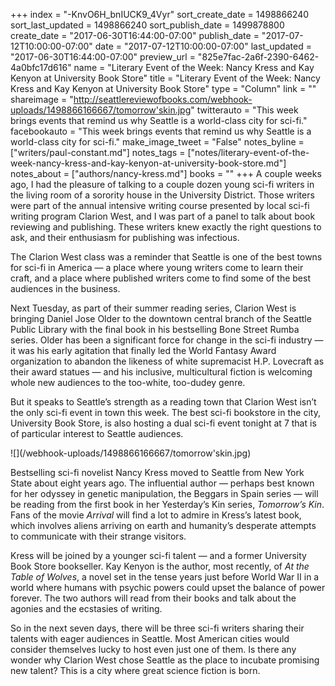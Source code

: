+++
index = "-KnvO6H_bnIUCK9_4Vyr"
sort_create_date = 1498866240
sort_last_updated = 1498866240
sort_publish_date = 1499878800
create_date = "2017-06-30T16:44:00-07:00"
publish_date = "2017-07-12T10:00:00-07:00"
date = "2017-07-12T10:00:00-07:00"
last_updated = "2017-06-30T16:44:00-07:00"
preview_url = "825e7fac-2a6f-2390-6462-4a0bfc17d616"
name = "Literary Event of the Week: Nancy Kress and Kay Kenyon at University Book Store"
title = "Literary Event of the Week: Nancy Kress and Kay Kenyon at University Book Store"
type = "Column"
link = ""
shareimage = "http://seattlereviewofbooks.com/webhook-uploads/1498866166667/tomorrow'skin.jpg"
twitterauto = "This week brings events that remind us why Seattle is a world-class city for sci-fi."
facebookauto = "This week brings events that remind us why Seattle is a world-class city for sci-fi."
make_image_tweet = "False"
notes_byline = ["writers/paul-constant.md"]
notes_tags = ["notes/literary-event-of-the-week-nancy-kress-and-kay-kenyon-at-university-book-store.md"]
notes_about = ["authors/nancy-kress.md"]
books = ""
+++
A couple weeks ago, I had the pleasure of talking to a couple dozen young sci-fi writers in the living room of a sorority house in the University District. Those writers were part of the annual intensive writing course presented by local sci-fi writing program Clarion West, and I was part of a panel to talk about book reviewing and publishing. These writers knew exactly the right questions to ask, and their enthusiasm for publishing was infectious. 

The Clarion West class was a reminder that Seattle is one of the best towns for sci-fi in America — a place where young writers come to learn their craft, and a place where published writers come to find some of the best audiences in the business. 

Next Tuesday, as part of their summer reading series, Clarion West is bringing Daniel Jose Older to the downtown central branch of the Seattle Public Library with the final book in his bestselling Bone Street Rumba series. Older has been a significant force for change in the sci-fi industry — it was his early agitation that finally led the World Fantasy Award organization to abandon the likeness of white supremacist H.P. Lovecraft as their award statues — and his inclusive, multicultural fiction is welcoming whole new audiences to the too-white, too-dudey genre.

But it speaks to Seattle’s strength as a reading town that Clarion West isn’t the only sci-fi event in town this week. The best sci-fi bookstore in the city, University Book Store, is also hosting a dual sci-fi event tonight at 7 that is of particular interest to Seattle audiences.

<p class="image-left">![](/webhook-uploads/1498866166667/tomorrow'skin.jpg)</p>

Bestselling sci-fi novelist Nancy Kress moved to Seattle from New York State about eight years ago. The influential author — perhaps best known for her odyssey in genetic manipulation, the Beggars in Spain series — will be reading from the first book in her Yesterday’s Kin series, *Tomorrow’s Kin*. Fans of the movie *Arrival* will find a lot to admire in Kress’s latest book, which involves aliens arriving on earth and humanity’s desperate attempts to communicate with their strange visitors.

Kress will be joined by a younger sci-fi talent — and a former University Book Store bookseller. Kay Kenyon is the author, most recently, of *At the Table of Wolves*, a novel set in the tense years just before World War II in a world where humans with psychic powers could upset the balance of power forever. The two authors will read from their books and talk about the agonies and the ecstasies of writing.

So in the next seven days, there will be three sci-fi writers sharing their talents with eager audiences in Seattle. Most American cities would consider themselves lucky to host even just one of them. Is there any wonder why Clarion West chose Seattle as the place to incubate promising new talent? This is a city where great science fiction is born.
